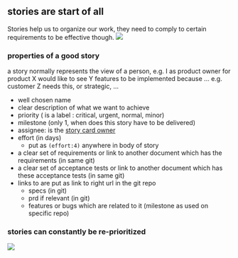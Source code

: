 ## stories are start of all



Stories help us to organize our work, they need to comply to certain requirements to be effective though.
![](http://2.bp.blogspot.com/_H0iqHTCqRyo/R4zyNrT94KI/AAAAAAAAATo/VY8M-kc1MyU/s400/user+stories+-+agile+software+development+-+cards.jpg)

### properties of a good story

a story normally represents the view of a person,
e.g. I as product owner for product X would like to see Y features to be implemented because ... e.g. customer Z needs this, or strategic, ...

- well chosen name
- clear description of what we want to achieve
- priority ( is a label : critical, urgent, normal, minor)
- milestone (only 1, when does this story have to be delivered)
- assignee: is the [story card owner](roles.md)
- effort (in days)
   - put as ```(effort:4)``` anywhere in body of story 
- a clear set of requirements or link to another document which has the requirements (in same git)
- a clear set of acceptance tests or link to another document which has these acceptance tests (in same git)
- links to are put as link to right url in the git repo
  - specs (in git)
  - prd if relevant (in git)
  - features or bugs which are related to it (milestone as used on specific repo)


### stories can constantly be re-prioritized


![](http://agilemodeling.com/images/requirementsManagement.gif)